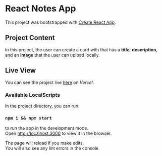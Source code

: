 # React Notes App

This project was bootstrapped with [Create React App](https://github.com/facebook/create-react-app).

## Project Content
In this project, the user can create a card with that has a **title**, **description**,
and an **image** that the user can upload locally.

## Live View
You can see the project live [here](https://react-cards-app.vercel.app/) on *Vercel*.

### Available LocalScripts

In the project directory, you can run:

### `npm i && npm start`

to run the app in the development mode.\
Open [http://localhost:3000](http://localhost:3000) to view it in the browser.

The page will reload if you make edits.\
You will also see any lint errors in the console.